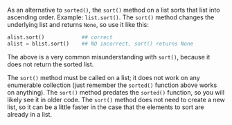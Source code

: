 As an alternative to `sorted()`, the `sort()` method on a list sorts that list into ascending order. Example: `list.sort()`. The `sort()` method changes the underlying list and returns `None`, so use it like this:
    
```python    
alist.sort()            ## correct
alist = blist.sort()    ## NO incorrect, sort() returns None
```

The above is a very common misunderstanding with `sort()`, because it does not return the sorted list. 

The `sort()` method must be called on a list; it does not work on any enumerable collection (just remember the `sorted()` function above works on anything). The `sort()` method predates the `sorted()` function, so you will likely see it in older code. The `sort()` method does not need to create a new list, so it can be a little faster in the case that the elements to sort are already in a list.
